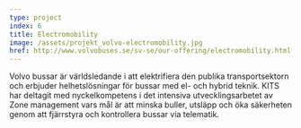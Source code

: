 ```yaml
---
type: project
index: 6
title: Electromobility
image: /assets/projekt_volvo-electromobility.jpg
href: http://www.volvobuses.se/sv-se/our-offering/electromobility.html
---
```


Volvo bussar är världsledande i att elektrifiera den publika transportsektorn och erbjuder helhetslösningar för bussar med el- och hybrid teknik. KITS har deltagit med nyckelkompetens i det intensiva utvecklingsarbetet av Zone management vars mål är att minska buller, utsläpp och öka säkerheten genom att fjärrstyra och kontrollera bussar via telematik.
